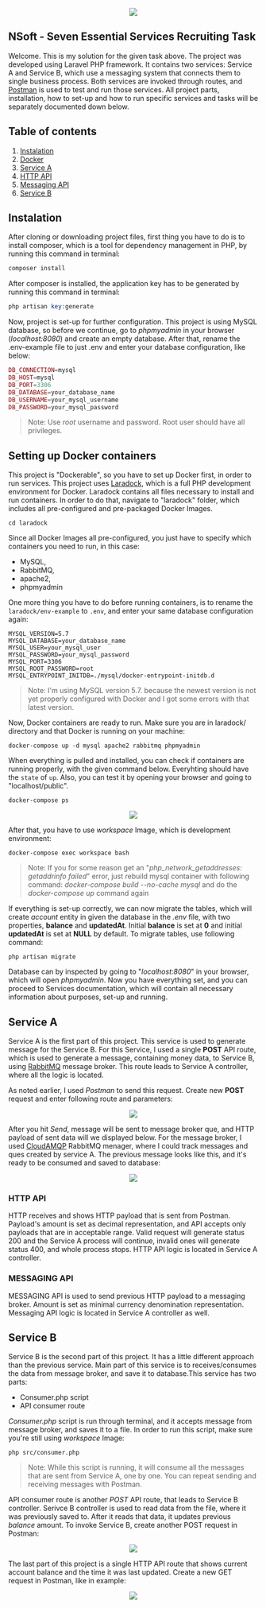 <p align="center"><img src="https://laravel.com/assets/img/components/logo-laravel.svg"></p>

## NSoft - Seven Essential Services Recruiting Task
Welcome. This is my solution for the given task above. The project was developed using Laravel PHP framework. It contains two services: Service A and Service B, which use a messaging system that connects them to single business process. Both services are invoked through routes, and [Postman](https://www.getpostman.com/) is used to test and run those services.  All project parts, installation, how to set-up and how to run specific services and tasks will be separately documented down below.


## Table of contents
1. [Instalation](#instalation)
2. [Docker](#docker)
3. [Service A](#service-a)
4. [HTTP API](#http-api)
5. [Messaging API](#messaging-api)
6. [Service B](#service-b)
  
<a name="instalation"></a>
## Instalation
After cloning or downloading project files, first thing you have to do is to install composer, which is a tool for dependency management in PHP, by running this command in terminal:
```php
composer install
```

After composer is installed, the application key has to be generated by running this command in terminal:
```php
php artisan key:generate
```

Now, project is set-up for further configuration. This project is using MySQL database, so before we continue, go to *phpmyadmin* in your browser (*localhost:8080*) and create an empty database. After that, rename the .env-example file to just .env and enter your database configuration, like below:
```php
DB_CONNECTION=mysql
DB_HOST=mysql
DB_PORT=3306
DB_DATABASE=your_database_name
DB_USERNAME=your_mysql_username
DB_PASSWORD=your_mysql_password
```
> Note: Use *root* username and password. Root user should have all privileges.

<a name="docker"></a>
## Setting up Docker containers
This project is "Dockerable", so you have to set up Docker first, in order to run services. This project uses [Laradock](https://laradock.io/), which is a full PHP development environment for Docker. Laradock contains all files necessary to install and run containers. In order to do that, navigate to "laradock" folder, which includes all pre-configured and pre-packaged Docker Images. 
```
cd laradock
```

Since all Docker Images all pre-configured, you just have to specify which containers you need to run, in this case: 
- MySQL, 
- RabbitMQ,
- apache2,
- phpmyadmin

One more thing you have to do before running containers, is to rename the `laradock/env-example` to `.env`, and enter your same database configuration again: 
```
MYSQL_VERSION=5.7
MYSQL_DATABASE=your_database_name
MYSQL_USER=your_mysql_user
MYSQL_PASSWORD=your_mysql_password
MYSQL_PORT=3306
MYSQL_ROOT_PASSWORD=root
MYSQL_ENTRYPOINT_INITDB=./mysql/docker-entrypoint-initdb.d
```

>Note: I'm using MySQL version 5.7. because the newest version is not yet properly configured with Docker and I got some errors with that latest version.

Now, Docker containers are ready to run. Make sure you are in laradock/ directory and that Docker is running on your machine:
```
docker-compose up -d mysql apache2 rabbitmq phpmyadmin
```
When everything is pulled and installed, you can check if containers are running properly, with the given command below. Everyhting should have the `state` of `up`. Also, you can test it by opening your browser and going to "localhost/public".
```
docker-compose ps
```

<p align="center"><img src="https://i.imgur.com/SlGaomJ.png"></p>

After that, you have to use *workspace* Image, which is development environment:
```
docker-compose exec workspace bash
```
> Note: If you for some reason get an "*php_network_getaddresses: getaddrinfo failed*" error, just rebuild mysql container with following command: *docker-compose build --no-cache mysql* and do the *docker-compose up* command again

If everything is set-up correctly, we can now migrate the tables, which will create *account* entity in given the database in the *.env* file, with two properties, **balance** and **updatedAt**. Initial **balance** is set at **0** and initial **updatedAt** is set at **NULL** by default. To migrate tables, use following command:
```
php artisan migrate
```
Database can by inspected by going to "*localhost:8080*" in your browser, which will open *phpmyadmin*. Now you have everything set, and you can proceed to Services documentation, which will contain all necessary information about purposes, set-up and running.

<a name="service-a"></a>
## Service A
Service A is the first part of this project. This service is used to generate message for the Service B. For this Service, I used a single **POST** API route, which is used to generate a message, containing money data, to Service B, using [RabbitMQ](https://www.rabbitmq.com/) message broker. This route leads to Service A controller, where all the logic is located.

As noted earlier, I used *Postman* to send this request. Create new **POST** request and enter following route and parameters:

<p align="center"><img src="https://i.imgur.com/ohuMXY5.png"></p>

After you hit *Send*, message will be sent to message broker que, and HTTP payload of sent data will we displayed below. For the message broker, I used [CloudAMQP](https://www.cloudamqp.com/) RabbitMQ menager, where I could track messages and ques created by service A. The previous message looks like this, and it's ready to be consumed and saved to database:

<p align="center"><img src="https://i.imgur.com/Q1PyIaw.png"></p>

<a name="http-api"></a>
### HTTP API
HTTP receives and shows HTTP payload that is sent from Postman. Payload's amount is set as decimal representation, and API accepts only payloads that are in acceptable range. Valid request will generate status 200 and the Service A process will continue, invalid ones will generate status 400, and whole process stops. HTTP API logic is located in Service A controller.

<a name="messaging-api"></a>
### MESSAGING API
MESSAGING API is used to send previous HTTP payload to a messaging broker. Amount is set as minimal currency denomination representation. Messaging API logic is located in Service A controller as well.

<a name="service-b"></a>
## Service B
Service B is the second part of this project. It has a little different approach than the previous service. Main part of this service is to receives/consumes the data from message broker, and save it to database.This service has two parts:
- Consumer.php script 
- API consumer route

*Consumer.php* script is run through terminal, and it accepts message from message broker, and saves it to a file. In order to run this script, make sure you're still using *workspace* Image:
```
php src/consumer.php
``` 

>Note: While this script is running, it will consume all the messages that are sent from Service A, one by one. You can repeat sending and receiving messages with Postman.

API consumer route is another *POST* API route, that leads to Service B controller. Serivce B controller is used to read data from the file, where it was previously saved to. After it reads that data, it updates previous *balance* amount. To invoke Service B, create another POST request in Postman:
<p align="center"><img src="https://i.imgur.com/FdOCg3S.png"></p>

The last part of this project is a single HTTP API route that shows current account balance and the time it was last updated. Create a new GET request in Postman, like in example:
<p align="center"><img src="https://i.imgur.com/undefined.png"></p>

